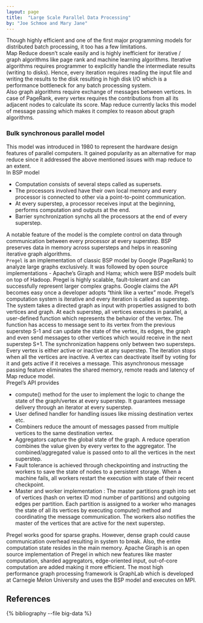 ```yaml
---
layout: page
title:  "Large Scale Parallel Data Processing"
by: "Joe Schmoe and Mary Jane"
---
```


Though highly efficient and one of the first major programming models for distributed batch processing, it too has a few limitations.<br />
Map Reduce doesn’t scale easily and is highly inefficient for iterative / graph algorithms like page rank and machine learning algorithms. Iterative algorithms requires programmer to explicitly handle the intermediate results (writing to disks). Hence, every iteration requires reading the input file and writing the results to the disk resulting in high disk I/O which is a performance bottleneck for any batch processing system. <br />
Also graph algorithms require exchange of messages between vertices. In case of PageRank, every vertex requires the contributions from all its adjacent nodes to calculate its score. Map reduce currently lacks this model of message passing which makes it complex to reason about graph algorithms. <br />
### Bulk synchronous parallel model
This model was introduced in 1980 to represent the hardware design features of parallel computers. It gained popularity as an alternative for map reduce since it addressed the above mentioned issues with map reduce to an extent.<br />
In BSP model 
+ Computation consists of several steps called as supersets. 
+ The processors involved have their own local memory and every processor is connected to other via a point-to-point communication.
+ At every superstep, a processor receives input at the beginning, performs computation and outputs at the end. 
+ Barrier synchronization synchs all the processors at the end of every superstep.<br />

A notable feature of the model is the complete control on data through communication between every processor at every superstep. BSP preserves data in memory across supersteps and helps in reasoning iterative graph algorithms.<br />
`Pregel` is an implementation of classic BSP model by Google (PageRank) to analyze large graphs exclusively. It was followed by open source implementations - Apache’s Giraph and Hama; which were BSP models built on top of Hadoop.
Pregel is highly scalable, fault-tolerant and can successfully represent larger complex graphs. Google claims the API becomes easy once a developer adopts “think like a vertex” mode.
Pregel’s computation system is iterative and every iteration is called as superstep. The system takes a directed graph as input with properties assigned to both vertices and graph. At each superstep, all vertices executes in parallel, a user-defined function which represents the behavior of the vertex. The function has access to message sent to its vertex from the previous superstep S-1 and can update the state of the vertex, its edges, the graph and even send messages to other vertices which would receive in the next superstep S+1. The synchronization happens only between two supersteps.  Every vertex is either active or inactive at any superstep. The iteration stops when all the vertices are inactive. A vertex can deactivate itself by voting for it and gets active if it receives a message. This asynchronous message passing feature eliminates the shared memory, remote reads and latency of Map reduce model.<br />
Pregel’s API provides <br />
+ compute() method for the user to implement the logic to change the state of the graph/vertex at every superstep. It guarantees message delivery through an iterator at every superstep. 
+ User defined handler for handling issues like missing destination vertex etc.
+ Combiners reduce the amount of messages passed from multiple vertices to the same destination vertex.
+ Aggregators capture the global state of the graph. A reduce operation combines the value given by every vertex to the aggregator. The combined/aggregated value is passed onto to all the vertices in the next superstep.
+ Fault tolerance is achieved through checkpointing and instructing the workers to save the state of nodes to a persistent storage. When a machine fails, all workers restart the execution with state of their recent checkpoint.
+ Master and worker implementation : The master partitions graph into set of vertices (hash on vertex ID mod number of partitions) and outgoing edges per partition. Each partition is assigned to a worker who manages the state of all its vertices by executing compute() method and coordinating the message communication. The workers also notifies the master of the vertices that are active for the next superstep.<br/>

Pregel works good for sparse graphs. However, dense graph could cause communication overhead resulting in system to break. Also, the entire computation state resides in the main memory.
Apache Giraph is an open source implementation of Pregel in which new features like master computation, sharded aggregators, edge-oriented input, out-of-core computation are added making it more efficient.  The most high performance graph processing framework is GraphLab which is developed at Carnegie Melon University and uses the BSP model and executes on MPI.


## References

{% bibliography --file big-data %}
